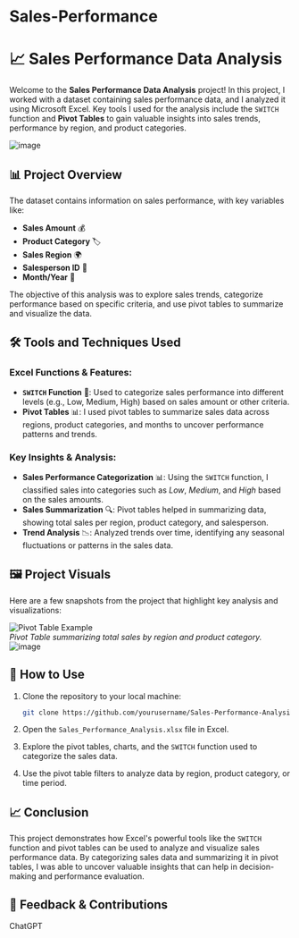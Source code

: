 # Sales-Performance
# 📈 Sales Performance Data Analysis

Welcome to the **Sales Performance Data Analysis** project! In this project, I worked with a dataset containing sales performance data, and I analyzed it using Microsoft Excel. Key tools I used for the analysis include the `SWITCH` function and **Pivot Tables** to gain valuable insights into sales trends, performance by region, and product categories.

![image](https://github.com/user-attachments/assets/47972cd0-0b1e-48e5-8705-6cc7c553a358)

## 📊 Project Overview

The dataset contains information on sales performance, with key variables like:

- **Sales Amount** 💰
- **Product Category** 🏷️
- **Sales Region** 🌍
- **Salesperson ID** 👤
- **Month/Year** 📅

The objective of this analysis was to explore sales trends, categorize performance based on specific criteria, and use pivot tables to summarize and visualize the data.

## 🛠️ Tools and Techniques Used

### Excel Functions & Features:
- **`SWITCH` Function** 🔄: Used to categorize sales performance into different levels (e.g., Low, Medium, High) based on sales amount or other criteria.
- **Pivot Tables** 📊: I used pivot tables to summarize sales data across regions, product categories, and months to uncover performance patterns and trends.

### Key Insights & Analysis:
- **Sales Performance Categorization** 📊: Using the `SWITCH` function, I classified sales into categories such as *Low*, *Medium*, and *High* based on the sales amounts.
- **Sales Summarization** 🔍: Pivot tables helped in summarizing data, showing total sales per region, product category, and salesperson.
- **Trend Analysis** 📉: Analyzed trends over time, identifying any seasonal fluctuations or patterns in the sales data.

## 🖼️ Project Visuals

Here are a few snapshots from the project that highlight key analysis and visualizations:

![Pivot Table Example](path/to/your/image/pivot_table_example.png)  
*Pivot Table summarizing total sales by region and product category.*
![image](https://github.com/user-attachments/assets/ba932475-2d3e-49cd-84f0-88a15e89d490)

## 🚀 How to Use

1. Clone the repository to your local machine:
    ```bash
    git clone https://github.com/yourusername/Sales-Performance-Analysis.git
    ```

2. Open the `Sales_Performance_Analysis.xlsx` file in Excel.

3. Explore the pivot tables, charts, and the `SWITCH` function used to categorize the sales data.

4. Use the pivot table filters to analyze data by region, product category, or time period.

## 📈 Conclusion

This project demonstrates how Excel's powerful tools like the `SWITCH` function and pivot tables can be used to analyze and visualize sales performance data. By categorizing sales data and summarizing it in pivot tables, I was able to uncover valuable insights that can help in decision-making and performance evaluation.

## 💬 Feedback & Contributions
ChatGPT
